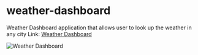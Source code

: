 # weather-dashboard
Weather Dashboard application that allows user to look up the weather in any city
Link:
[Weather Dashboard](https://ashleyh5440.github.io/weather-dashboard/)

![Weather Dashboard](./assets/weather-dashboard)